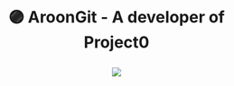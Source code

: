 # <p align="center">🟣 AroonGit - A developer of Project0
<p align="center"><a href="https://bvdevs.ink/project0/"><img src="https://i.imgur.com/lrU8T8h.png" /></a>
